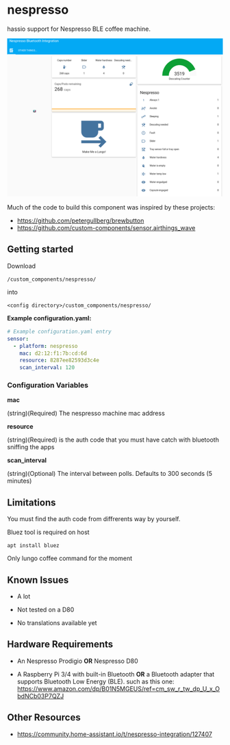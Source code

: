 # nespresso

hassio support for Nespresso BLE coffee machine.

![ScreenShot](HA_integration.png)

Much of the code to build this component was inspired by these projects:
* https://github.com/petergullberg/brewbutton
* https://github.com/custom-components/sensor.airthings_wave 

## Getting started

Download
```
/custom_components/nespresso/
```
into
```
<config directory>/custom_components/nespresso/
```
**Example configuration.yaml:**

```yaml
# Example configuration.yaml entry
sensor:
  - platform: nespresso
    mac: d2:12:f1:7b:cd:6d
    resource: 8287ee82593d3c4e
    scan_interval: 120
```
### Configuration Variables

**mac**

  (string)(Required) The nespresso machine mac address

**resource**

  (string)(Required) is the auth code that you must have catch with bluetooth sniffing the apps

**scan_interval**

  (string)(Optional) The interval between polls. Defaults to 300 seconds (5 minutes)


## Limitations

You must find the auth code from diffrerents way by yourself.

Bluez tool is required on host

```
apt install bluez
```

Only lungo coffee command for the moment

## Known Issues

* A lot

* Not tested on a D80

* No translations available yet


## Hardware Requirements

* An Nespresso Prodigio __OR__ Nespresso D80

* A Raspberry Pi 3/4 with built-in Bluetooth __OR__ a Bluetooth adapter that supports Bluetooth Low Energy (BLE). such as this
one: https://www.amazon.com/dp/B01N5MGEUS/ref=cm_sw_r_tw_dp_U_x_ObdNCb03P7QZJ

## Other Resources
* https://community.home-assistant.io/t/nespresso-integration/127407
